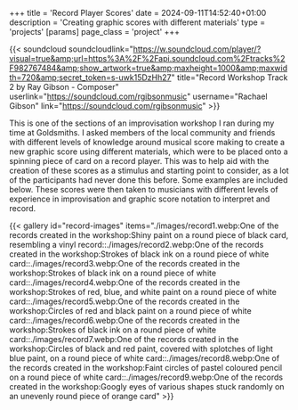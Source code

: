 +++
title = 'Record Player Scores'
date = 2024-09-11T14:52:40+01:00
description = 'Creating graphic scores with different materials'
type = 'projects'
[params]
    page_class = 'project'
+++

{{< soundcloud soundcloudlink="https://w.soundcloud.com/player/?visual=true&amp;url=https%3A%2F%2Fapi.soundcloud.com%2Ftracks%2F982767484&amp;show_artwork=true&amp;maxheight=1000&amp;maxwidth=720&amp;secret_token=s-uwk15DzHh27" title="Record Workshop Track 2 by Ray Gibson - Composer" userlink="https://soundcloud.com/rgibsonmusic" username="Rachael Gibson" link="https://soundcloud.com/rgibsonmusic" >}}

This is one of the sections of an improvisation workshop I ran during my time at Goldsmiths. I asked members of the local community and friends with different levels of knowledge around musical score making to create a new graphic score using different materials, which were to be placed onto a spinning piece of card on a record player. This was to help aid with the creation of these scores as a stimulus and starting point to consider, as a lot of the participants had never done this before. Some examples are included below. These scores were then taken to musicians with different levels of experience in improvisation and graphic score notation to interpret and record.

{{< gallery 
    id="record-images"
    items="./images/record1.webp:One of the records created in the workshop:Shiny paint on a round piece of black card, resembling a vinyl record::./images/record2.webp:One of the records created in the workshop:Strokes of black ink on a round piece of white card::./images/record3.webp:One of the records created in the workshop:Strokes of black ink on a round piece of white card::./images/record4.webp:One of the records created in the workshop:Strokes of red, blue, and white paint on a round piece of white card::./images/record5.webp:One of the records created in the workshop:Circles of red and black paint on a round piece of white card::./images/record6.webp:One of the records created in the workshop:Strokes of black ink on a round piece of white card::./images/record7.webp:One of the records created in the workshop:Circles of black and red paint, covered with splotches of light blue paint, on a round piece of white card::./images/record8.webp:One of the records created in the workshop:Faint circles of pastel coloured pencil on a round piece of white card::./images/record9.webp:One of the records created in the workshop:Googly eyes of various shapes stuck randomly on an unevenly round piece of orange card"
    >}}
